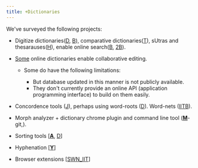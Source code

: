 ```yaml
---
title: +Dictionaries
---
```


We've surveyed the following projects:

- Digitize dictionaries([D](http://www.sanskrit-lexicon.uni-koeln.de/), [B](http://sanskrit1.ccv.brown.edu/tomcat/sl/Cologne)), comparative dictionaries([T](http://end.translatum.gr/wiki/%E0%A4%AA%E0%A4%A5%E0%A4%BF%E0%A4%A8%E0%A5%8D)), sUtras and thesarauses([H](http://sanskrit.uohyd.ac.in/scl/amarakosha/index.html)), enable online search([B](http://sanskrit1.ccv.brown.edu/tomcat/sl/Cologne), [2B](http://sanskrit1.ccv.brown.edu/tomcat/sl/FunderburkInterface?type=1)).

- [Some](http://spokensanskrit.de/) online dictionaries enable collaborative editing.

    - Some do have the following limitations:
    
        *   But database updated in this manner is not publicly available.
        *   They don't currently provide an online API (application programming interface) to build on them easily.

- Concordence tools ([J](http://www.antlab.sci.waseda.ac.jp/software.html)), perhaps using word-roots ([D](http://kjc-fs-cluster.kjc.uni-heidelberg.de/dcs/)[](http://www.antlab.sci.waseda.ac.jp/software.html)). Word-nets ([IITB](http://www.cfilt.iitb.ac.in/wordnet/webswn/)).
- Morph analyzer + dictionary chrome plugin and command line tool (**[M](http://morph.diglossa.org/sa)**-git,).
- Sorting tools \[[**A**](http://anubhav-chattoraj.github.io/indic-tools/devanagari_sorter/), [D](https://docs.google.com/document/d/1t5tWom5GcZIA4TY0U_h84MRdGl4gghQugyti7vacoJA/edit#)\]
- Hyphenation \[[**Y**](https://github.com/ekmett/hyphenation/blob/master/data/hyph-sa.lic.txt)\]
- Browser extensions \[[SWN_IIT](https://chrome.google.com/webstore/detail/sanskrit-wordnet/aekdldgbleokkpbekjpamfcgoaaggffi/related)\]

